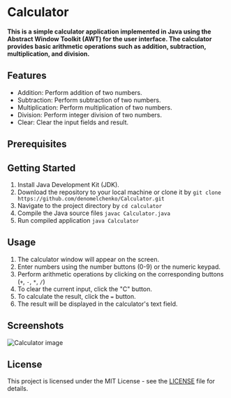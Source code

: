 # Calculator

**This is a simple calculator application implemented in Java using the Abstract Window Toolkit (AWT) for the user interface. The calculator provides basic arithmetic operations such as addition, subtraction, multiplication, and division.**

## Features
* Addition: Perform addition of two numbers.
* Subtraction: Perform subtraction of two numbers.
* Multiplication: Perform multiplication of two numbers.
* Division: Perform integer division of two numbers.
* Clear: Clear the input fields and result.

## Prerequisites


## Getting Started
1. Install Java Development Kit (JDK).
1. Download the repository to your local machine or clone it by `git clone https://github.com/denomelchenko/Calculator.git`
1. Navigate to the project directory by `cd calculator`
1. Compile the Java source files `javac Calculator.java`
1. Run compiled application `java Calculator`

## Usage
1. The calculator window will appear on the screen.
2. Enter numbers using the number buttons (0-9) or the numeric keypad.
3. Perform arithmetic operations by clicking on the corresponding buttons (`+`, `-`, `*`, `/`)
4. To clear the current input, click the "C" button.
5. To calculate the result, click the `=` button.
6. The result will be displayed in the calculator's text field.

## Screenshots
![Calculator image](https://github.com/denomelchenko/Calculator/assets/124204526/4ffc3e37-dda8-4a5b-a65a-9a91f2aaff99)

## License
This project is licensed under the MIT License - see the [LICENSE](LICENSE) file for details.
